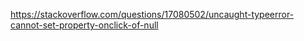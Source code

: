 https://stackoverflow.com/questions/17080502/uncaught-typeerror-cannot-set-property-onclick-of-null


